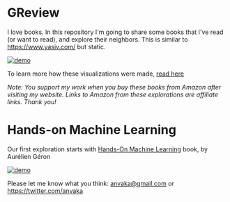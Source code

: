 # GReview

I love books. In this repository I'm going to share some books that I've
read (or want to read), and explore their neighbors. This is similar to https://www.yasiv.com/ but static.

[![demo](https://i.imgur.com/a3Gjzgp.png)](https://anvaka.github.io/greview/hands-on-ml/1/)

To learn more how these visualizations were made, [read here](https://github.com/anvaka/greview/blob/master/HOW.md)

*Note: You support my work when you buy these books from Amazon after visiting my website.
Links to Amazon from these explorations are affiliate links. Thank you!*

# Hands-on Machine Learning

Our first exploration starts with [Hands-On Machine Learning](https://anvaka.github.io/greview/hands-on-ml/1/) book, by Aurélien Géron

[![demo](https://i.imgur.com/a3Gjzgp.png)](https://anvaka.github.io/greview/hands-on-ml/1/)

Please let me know what you think: anvaka@gmail.com or https://twitter.com/anvaka